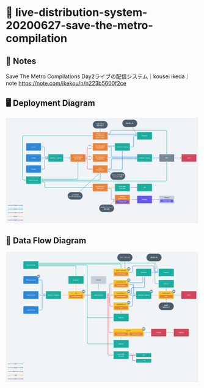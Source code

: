 # 🎥 live-distribution-system-20200627-save-the-metro-compilation

## 📒 Notes
Save The Metro Compilations Day2ライブの配信システム｜kousei ikeda｜note https://note.com/ikekou/n/n223b5600f2ce

## 🖥 Deployment Diagram

![](https://github.com/ikekou/live-distribution-system-20200627-save-the-metro-compilation/blob/master/data-flow-diagram.png?raw=true)

## 🌊 Data Flow Diagram

![](https://github.com/ikekou/live-distribution-system-20200627-save-the-metro-compilation/blob/master/deployment-diagram.png?raw=true)
